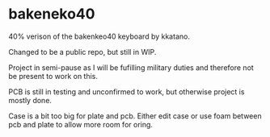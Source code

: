# bakeneko40
40% verison of the bakenkeo40 keyboard by kkatano. 

Changed to be a public repo, but still in WIP. 

Project in semi-pause as I will be fufilling military duties and therefore not be present to work on this.

PCB is still in testing and unconfirmed to work, but otherwise project is mostly done.

Case is a bit too big for plate and pcb. Either edit case or use foam between pcb and plate to allow more room for oring.
